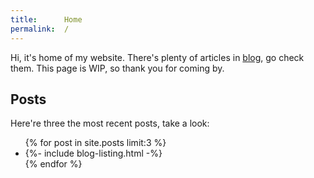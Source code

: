 ```yaml
---
title:      Home
permalink:  /
---
```


Hi, it's home of my website.
There's plenty of articles in [blog](/blog), go check them.
This page is WIP, so thank you for coming by.

## Posts
Here're three the most recent posts, take a look:
<ul>
{% for post in site.posts limit:3 %}
<li> {%- include blog-listing.html -%} </li>
{% endfor %}
</ul>
